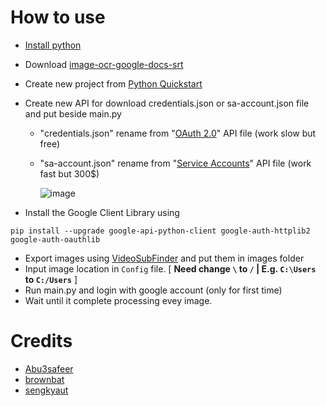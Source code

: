 # How to use
* [Install python](https://www.python.org/)
* Download [image-ocr-google-docs-srt](https://github.com/Kuju29/image-ocr-google-docs-srt/archive/refs/heads/master.zip)
* Create new project from [Python Quickstart](https://developers.google.com/drive/api/v3/quickstart/python)
* Create new API for download credentials.json or sa-account.json file and put beside main.py 
  - "credentials.json" rename from "[OAuth 2.0](https://console.cloud.google.com/apis/credentials/oauthclient)" API file (work slow but free)
  - "sa-account.json" rename from "[Service Accounts](https://console.cloud.google.com/iam-admin/serviceaccounts)" API file (work fast but 300$)
  
    ![image](https://user-images.githubusercontent.com/22098092/171820037-08f5f23d-109e-415f-8f45-ea6acd7aa7e4.png)

* Install the Google Client Library using
```
pip install --upgrade google-api-python-client google-auth-httplib2 google-auth-oauthlib
```
* Export images using [VideoSubFinder](https://sourceforge.net/projects/videosubfinder/) and put them in images folder
* Input image location in `Config` file. [ **Need change `\` to `/` | E.g. `C:\Users` to `C:/Users`** ]
* Run main.py and login with google account (only for first time)
* Wait until it complete processing evey image.

# Credits
* [Abu3safeer](https://github.com/Abu3safeer/image-ocr-google-docs-srt)
* [brownbat](https://github.com/brownbat/image-ocr-google-docs-srt)
* [sengkyaut](https://github.com/sengkyaut/image-ocr-google-docs-srt)
